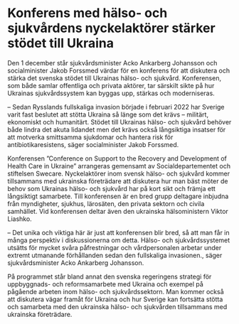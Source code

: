 # Konferens med hälso- och sjukvårdens nyckelaktörer stärker stödet till Ukraina

Den 1 december står sjukvårdsminister Acko Ankarberg Johansson och socialminister Jakob Forssmed värdar för en konferens för att diskutera och stärka det svenska stödet till Ukrainas hälso- och sjukvård. Konferensen, som både samlar offentliga och privata aktörer, tar särskilt sikte på hur Ukrainas sjukvårdssystem kan byggas upp, stärkas och moderniseras.

– Sedan Rysslands fullskaliga invasion började i februari 2022 har Sverige varit fast beslutet att stötta Ukraina så länge som det krävs – militärt, ekonomiskt och humanitärt. Stödet till Ukrainas hälso- och sjukvård behöver både lindra det akuta lidandet men det krävs också långsiktiga insatser för att motverka smittsamma sjukdomar och hantera risk för antibiotikaresistens, säger socialminister Jakob Forssmed.

Konferensen ”Conference on Support to the Recovery and Development of Health Care in Ukraine” arrangeras gemensamt av Socialdepartementet och stiftelsen Swecare. Nyckelaktörer inom svensk hälso- och sjukvård kommer tillsammans med ukrainska företrädare att diskutera hur man bäst möter de behov som Ukrainas hälso- och sjukvård har på kort sikt och främja ett långsiktigt samarbete. Till konferensen är en bred grupp deltagare inbjudna från myndigheter, sjukhus, lärosäten, den privata sektorn och civila samhället. Vid konferensen deltar även den ukrainska hälsoministern Viktor Liashko.

– Det unika och viktiga här är just att konferensen blir bred, så att man får in många perspektiv i diskussionerna om detta. Hälso- och sjukvårdssystemet utsätts för mycket svåra påfrestningar och vårdpersonalen arbetar under extremt utmanande förhållanden sedan den fullskaliga invasionen., säger sjukvårdsminister Acko Ankarberg Johansson.

På programmet står bland annat den svenska regeringens strategi för uppbyggnads- och reformsamarbete med Ukraina och exempel på pågående arbeten inom hälso- och sjukvårdssektorn. Man kommer också att diskutera vägar framåt för Ukraina och hur Sverige kan fortsätta stötta och samarbeta med den ukrainska hälso- och sjukvården tillsammans med ukrainska företrädare.

